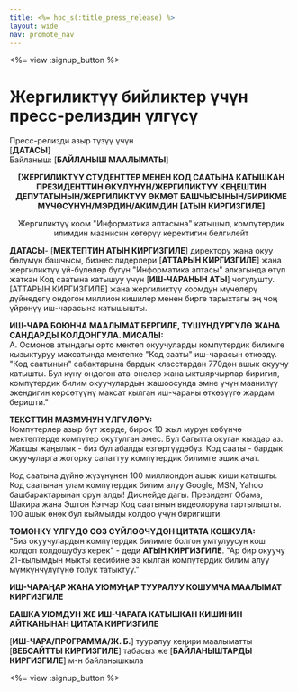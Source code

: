 ```yaml
---
title: <%= hoc_s(:title_press_release) %>
layout: wide
nav: promote_nav
---
```

<%= view :signup_button %>

# Жергиликтүү бийликтер үчүн пресс-релиздин үлгүсү

Пресс-релизди азыр түзүү үчүн  
[**ДАТАСЫ**]  
Байланыш: [**БАЙЛАНЫШ МААЛЫМАТЫ**]  
  

<strong><center>[ЖЕРГИЛИКТҮҮ СТУДЕНТТЕР МЕНЕН КОД СААТЫНА КАТЫШКАН ПРЕЗИДЕНТТИН ӨКҮЛҮНҮН/ЖЕРГИЛИКТҮҮ КЕҢЕШТИН ДЕПУТАТЫНЫН/ЖЕРГИЛИКТҮҮ ӨКМӨТ БАШЧЫСЫНЫН/БИРИКМЕ МҮЧӨСҮНҮН/МЭРДИН/АКИМДИН [АТЫН КИРГИЗГИЛЕ]</strong>
  
Жергиликтүү коом "Информатика аптасына" катышып, компүтердик илимдин маанисин көтөрүү керектигин белгилейт</center>   
  


**ДАТАСЫ**- [**МЕКТЕПТИН АТЫН КИРГИЗГИЛЕ**] директору жана окуу бөлүмүн башчысы, бизнес лидерлери [**АТТАРЫН КИРГИЗГИЛЕ**] жана жергиликтүү үй-бүлөлөр бүгүн "Информатика аптасы" алкагында өтүп жаткан Код саатына катышуу үчүн [**ИШ-ЧАРАНЫН АТЫ**] чогулушту. [АТТАРЫН КИРГИЗГИЛЕ] жана жергиликтүү коомдун мүчөлөрү дүйнөдөгү ондогон миллион кишилер менен бирге тарыхтагы эң чоң үйрөнүү иш-чарасына катышышты.

**ИШ-ЧАРА БОЮНЧА МААЛЫМАТ БЕРГИЛЕ, ТҮШҮНДҮРГҮЛӨ ЖАНА САНДАРДЫ КОЛДОНГУЛА. МИСАЛЫ:**  
А. Осмонов атындагы орто мектеп окуучуларды компүтердик билимге кызыктуруу максатында мектепке "Код сааты" иш-чарасын өткөздү. "Код саатынын" сабактарына бардык класстардан 770дөн ашык окуучу катышты. Бул күнү ондогон ата-энелер жана ыктыярчырлар биригип, компүтердик билим окуучулардын жашоосунда эмне үчүн маанилүү экендигин көрсөтүүнү максат кылган иш-чараны өткөзүүгө жардам беришти."

**ТЕКСТТИН МАЗМУНУН ҮЛГҮЛӨРҮ:**  
Компүтерлер азыр бүт жерде, бирок 10 жыл мурун көбүнчө мектептерде компүтер окутулган эмес. Бул багытта окуган кыздар аз. Жакшы жаңылык - биз бул абалды өзгөртүүдөбүз. Код сааты - бардык окуучуларга жогорку сапаттуу компүтердик билимге эшик ачат.

Код саатына дүйнө жүзүнүнөн 100 миллиондон ашык киши катышты. Код саатынан улам компүтердик билим алуу Google, MSN, Yahoo башбарактарынан орун алды! Диснейде дагы. Президент Обама, Шакира жана Эштон Кэтчэр Код саатынын видеолоруна тартылышты. 100 ашык өнөк бул кыймылды колдоо үчүн биригишти.

**ТӨМӨНКҮ ҮЛГҮДӨ СӨЗ СҮЙЛӨӨЧҮДӨН ЦИТАТА КОШКУЛА:**  
"Биз окуучулардын компүтердик билимге болгон умтулуусун кош колдоп колдошубуз керек" - деди **АТЫН КИРГИЗГИЛЕ**. "Ар бир окуучу 21-кылымдын мыкты кесибине ээ кылган компүтердик билим алуу мүмкүнчүлүгүнө толук татыктуу."

**ИШ-ЧАРАҢАР ЖАНА УЮМУҢАР ТУУРАЛУУ КОШУМЧА МААЛЫМАТ КИРГИЗГИЛЕ**

**БАШКА УЮМДУН ЖЕ ИШ-ЧАРАГА КАТЫШКАН КИШИНИН АЙТКАНЫНАН ЦИТАТА КИРГИЗГИЛЕ**

[**ИШ-ЧАРА/ПРОГРАММА/Ж. Б.**] тууралуу кеңири маалыматты [**ВЕБСАЙТТЫ КИРГИЗГИЛЕ**] табасыз же [**БАЙЛАНЫШТАРДЫ КИРГИЗГИЛЕ**] м-н байланышкыла

  
  


<%= view :signup_button %>